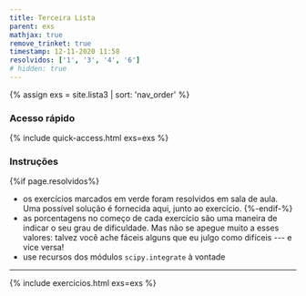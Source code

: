 ```yaml
---
title: Terceira Lista
parent: exs
mathjax: true
remove_trinket: true
timestamp: 12-11-2020 11:58
resolvidos: ['1', '3', '4', '6']
# hidden: true
---
```


{% assign exs = site.lista3 | sort: 'nav_order' %}

### Acesso rápido

{% include quick-access.html exs=exs %}

### Instruções

{%if page.resolvidos%}
- os exercícios marcados em <span class="badge badge-success">verde</span> foram resolvidos em sala de aula. Uma possível solução é fornecida aqui, junto ao exercício.
{%-endif-%}
- as porcentagens no começo de cada exercício são uma maneira de indicar o seu grau de dificuldade. Mas não se apegue muito a esses valores: talvez você ache fáceis alguns que eu julgo como difíceis --- e vice versa!
- use recursos dos módulos `scipy.integrate` à vontade

---

{% include exercicios.html exs=exs %}
